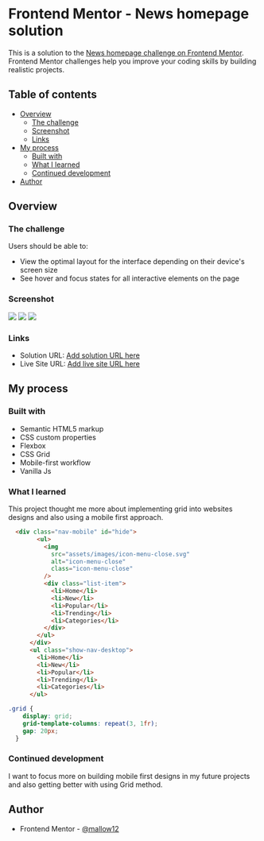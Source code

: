 # Frontend Mentor - News homepage solution

This is a solution to the [News homepage challenge on Frontend Mentor](https://www.frontendmentor.io/challenges/news-homepage-H6SWTa1MFl). Frontend Mentor challenges help you improve your coding skills by building realistic projects. 

## Table of contents

- [Overview](#overview)
  - [The challenge](#the-challenge)
  - [Screenshot](#screenshot)
  - [Links](#links)
- [My process](#my-process)
  - [Built with](#built-with)
  - [What I learned](#what-i-learned)
  - [Continued development](#continued-development)
- [Author](#author)

## Overview

### The challenge

Users should be able to:

- View the optimal layout for the interface depending on their device's screen size
- See hover and focus states for all interactive elements on the page

### Screenshot

![](./assets/Screenshot%202023-02-20%20at%2016-04-49%20Frontend%20Mentor%20News%20homepage.png)
![](./assets/Screenshot%202023-02-20%20at%2016-06-27%20Frontend%20Mentor%20News%20homepage.png)
![](./assets/Screenshot%202023-02-20%20at%2016-06-55%20Frontend%20Mentor%20News%20homepage.png)

### Links

- Solution URL: [Add solution URL here](https://your-solution-url.com)
- Live Site URL: [Add live site URL here](https://your-live-site-url.com)

## My process

### Built with

- Semantic HTML5 markup
- CSS custom properties
- Flexbox
- CSS Grid
- Mobile-first workflow
- Vanilla Js

### What I learned

This project thought me more about implementing grid into websites designs and also using a mobile first approach.

```html
  <div class="nav-mobile" id="hide">
        <ul>
          <img
            src="assets/images/icon-menu-close.svg"
            alt="icon-menu-close"
            class="icon-menu-close"
          />
          <div class="list-item">
            <li>Home</li>
            <li>New</li>
            <li>Popular</li>
            <li>Trending</li>
            <li>Categories</li>
          </div>
        </ul>
      </div>
      <ul class="show-nav-desktop">
        <li>Home</li>
        <li>New</li>
        <li>Popular</li>
        <li>Trending</li>
        <li>Categories</li>
      </ul>
```

```css
.grid {
    display: grid;
    grid-template-columns: repeat(3, 1fr);
    gap: 20px;
  }
```
### Continued development

I want to focus more on building mobile first designs in my future projects and also getting better with using Grid method.

## Author

- Frontend Mentor - [@mallow12](https://www.frontendmentor.io/profile/mallow12)


